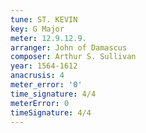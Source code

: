 ```yaml
---
tune: ST. KEVIN
key: G Major
meter: 12.9.12.9.
arranger: John of Damascus
composer: Arthur S. Sullivan
year: 1564-1612
anacrusis: 4
meter_error: '0'
time_signature: 4/4
meterError: 0
timeSignature: 4/4
---
```

